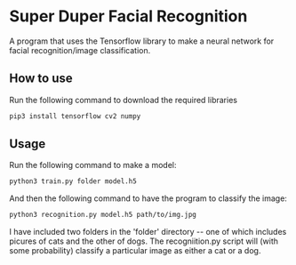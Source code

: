 # Super Duper Facial Recognition
A program that uses the Tensorflow library to make a neural network for facial recognition/image classification.

## How to use
Run the following command to download the required libraries
```bash
pip3 install tensorflow cv2 numpy
```

## Usage
Run the following command to make a model:
```bash
python3 train.py folder model.h5
```
And then the following command to have the program to classify the image:
```bash
python3 recognition.py model.h5 path/to/img.jpg
```

I have included two folders in the 'folder' directory -- one of which includes picures of cats and the other of dogs. The recogniition.py script will (with some probability) classify a particular image as either a cat or a dog.